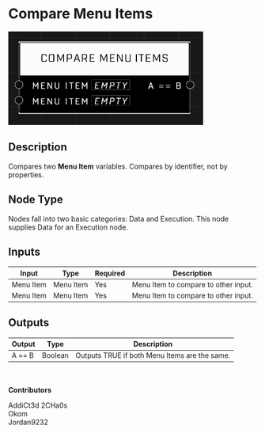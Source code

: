 # Compare Menu Items
![](../../../.gitbook/assets/compare-menu-items.png)
## Description
Compares two **Menu Item** variables. Compares by identifier, not by properties.  

## Node Type
Nodes fall into two basic categories: Data and Execution. This node supplies Data for an Execution node.

## Inputs
| Input | Type | Required | Description |
|------------------|------------------|----------|--------------------------------------------------------------|
| Menu Item | Menu Item | Yes | Menu Item to compare to other input. |
| Menu Item | Menu Item | Yes | Menu Item to compare to other input. |

## Outputs
| Output | Type | Description |
|------------------|------------------|--------------------------------------------------------------|
| A == B | Boolean | Outputs TRUE if both Menu Items are the same. |

\
\
**Contributors**

AddiCt3d 2CHa0s \
Okom \
Jordan9232